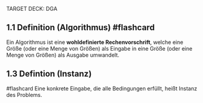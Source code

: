 TARGET DECK: DGA

## 1.1 Definition (Algorithmus) #flashcard 

Ein Algorithmus ist eine **wohldefinierte Rechenvorschrift**, welche eine
Größe (oder eine Menge von Größen) als Eingabe in eine Größe (oder eine Menge von Größen) als
Ausgabe umwandelt.

## 1.3 Defintion (Instanz)
#flashcard 
Eine konkrete Eingabe, die alle Bedingungen erfüllt, heißt  Instanz  des
Problems.